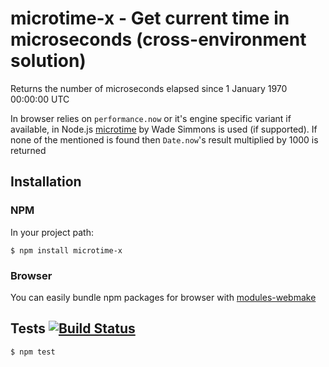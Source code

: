 # microtime-x - Get current time in microseconds (cross-environment solution)

Returns the number of microseconds elapsed since 1 January 1970 00:00:00 UTC

In browser relies on `performance.now` or it's engine specific variant if available, in Node.js [microtime](https://npmjs.org/package/microtime) by Wade Simmons is used (if supported). If none of the mentioned is found then `Date.now`'s result multiplied by 1000 is returned

## Installation
### NPM

In your project path:

	$ npm install microtime-x

### Browser

You can easily bundle npm packages for browser with [modules-webmake](https://github.com/medikoo/modules-webmake)

## Tests [![Build Status](https://secure.travis-ci.org/medikoo/microtime-x.png?branch=master)](https://secure.travis-ci.org/medikoo/microtime-x)

	$ npm test
